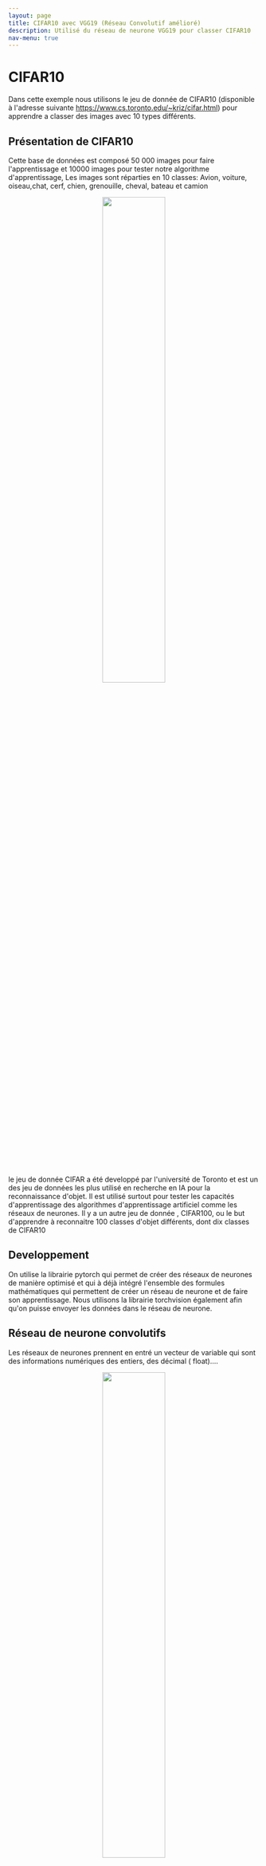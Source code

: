 ```yaml
---
layout: page
title: CIFAR10 avec VGG19 (Réseau Convolutif amélioré)
description: Utilisé du réseau de neurone VGG19 pour classer CIFAR10
nav-menu: true
---
```



# CIFAR10

Dans cette exemple nous utilisons le jeu de donnée de CIFAR10 (disponible à l'adresse suivante https://www.cs.toronto.edu/~kriz/cifar.html) pour apprendre a classer des images avec 10 types différents.

## Présentation de CIFAR10
Cette base de données est composé 50 000 images pour faire l'apprentissage et 10000 images pour tester notre algorithme d'apprentissage, Les images sont réparties en 10 classes:  Avion, voiture, oiseau,chat, cerf, chien, grenouille, cheval, bateau et camion

<p style="text-align:center;"><img src="assets/images/cifar10.png" align="middle"  width="50%" height="50%"/></p>

le jeu de donnée CIFAR a été developpé par l'université de Toronto et est un des jeu de données les plus utilisé en recherche en IA pour la reconnaissance d'objet. Il est utilisé surtout pour tester les capacités d'apprentissage des algorithmes d'apprentissage artificiel comme les réseaux de neurones.
Il y a un autre jeu de donnée , CIFAR100, ou le but d'apprendre à reconnaitre 100 classes d'objet différents, dont dix classes de CIFAR10


## Developpement

On utilise la librairie pytorch qui permet de créer des réseaux de neurones de manière optimisé et qui à déjà intégré l'ensemble des formules mathématiques qui permettent de créer un réseau de neurone et de faire son apprentissage.
Nous utilisons la librairie torchvision également afin qu'on puisse envoyer les données dans le réseau de neurone.

## Réseau de neurone convolutifs

Les réseaux de neurones prennent en entré  un vecteur de variable qui sont des informations numériques des entiers, des décimal ( float)....
<p style="text-align:center;"><img src="assets/images/reseau.gif" align="middle"  width="50%" height="50%"/></p>

Une image est composé de pixel et chaque pixel est  caractérisé par 3 variables, pour le systeme RGB ( rougle vert bleu) qui permet de creer les couleurs. Donc pour passer apprendre a classer des images d'objet il faut donner au réseau de neurone l'ensemble des pixels de l'image. Par exemple pour une image qui fait 64x64pixel, le réseau de neurone a 64x64x3 = 12288 variables en entrée. On a vu avec l'exemple de mnist que cela ne fonctionne pas très bien.

Depuis plusieurs années, il y a eu des recherches pour réduire le nombre de variable que l'on donne au réseau, a la place de donner des images bruts. D'abord parce que avec le nombre de variable en entré le réseau doit etre gigantesque et cela devient difficile a apprendre  sur des ordinateurs normaux. Aussi parce que si l'image change legerement, si un pixel change, alors cela peut completement devenir d'apprendre un modele de réseau de neurone qui  n'est pas capable de de prédire de nouvelle image.

Depuis quelques années des chercheurs on developpé des techniques innovantes qui permettent d'extraire automatiquement des informations des images et utilise des techniques permettant de filtrer les images  pour extraire les  contours des objets, les textures et les couleurs, et combine plusieurs filtre pour chaque filtre des poids sont appris pour permettre d'apprendre les meilleurs filtres qui permettent d'extraire des informations pertinente qui decrivent mieux nos images.

Pour extraire les informations, on  regarde l'image par morceaux par exemple des morceaux de 5x5 pixels et pour chaque morceau on extrait les resultats des filtres
<p style="text-align:center;"><img src="assets/images/cnn.gif" align="middle"  width="50%" height="50%"/></p>


## Plan de tests
Le jeu de donnée CIFAR 10 est constitué d'image  qui sont décrites par des  matrice de taille 32*32*3: de sorte que chaque image est de taille 32*32 pixel et chaque pixel est codé sur 3 variable en RGB ( Rouge Vert Bleu).

Ici Nous avons les résulats de 4 tests:
* D'abord un premier réseau de neurone convolutif qui permet de gerer directement  des images brut et permet d'extraire des variables et information à partir des images
    * on fait le test avec seulement quelques epochs
    * puis en utilisant un  nombre d'epoch important
* Ensuite on teste un deuxième réseau de neurone convolutif avec plus de couche 19 couches qui vont d'abord extraire des informations des images et ensuite faire l'apprentissage.
    * d'abord on test rapidement le réseau de neurone
    * ensuite on test avec d'avantage d'epoch







```python
from torchvision.datasets import CIFAR10
import numpy as np
import matplotlib.pyplot as plt
import torch
import torch.nn as nn
import torchvision.transforms as transforms
import torch.optim as optim
import torchvision.datasets as dsets
from torch.autograd import Variable
import torch.nn.functional as F
from sklearn.metrics import accuracy_score

CUDA = torch.cuda.is_available()
%matplotlib inline
```


```python
# Un objet python pour appliquer des transormation sur les images
transformation = transforms.Compose([
    transforms.ToTensor(), # on va convertir l'image en tenseur ( qui est une matrice à n dimension) de la taille 28x28x1
    transforms.Normalize((0.5, 0.5, 0.5), (0.5, 0.5, 0.5)) # on normalise les couleurs entre 0 et 1
])
CLASSES = ('avion', 'voiture', 'oiseau', 'chat',
           'cerf', 'chien', 'grenouille', 'cheval', 'bateau', 'camion')

# nombre d'image qui sont envoyé en meme temps dans le réseau
taille_batch=64

train_dataset = CIFAR10('./www/data/cifar10', train=False, download=True,
                             transform=transformation)
train_loader = torch.utils.data.DataLoader(train_dataset, batch_size=taille_batch, shuffle=True)

test_dataset = CIFAR10('./www/data/cifar10', train=False, download=True,
                            transform=transformation)
test_loader = torch.utils.data.DataLoader(test_dataset, batch_size=taille_batch, shuffle=True)
```

    Downloading https://www.cs.toronto.edu/~kriz/cifar-10-python.tar.gz to ./www/data/cifar10/cifar-10-python.tar.gz
    Files already downloaded and verified


### Réseau de neurone convolutif simple

On utilise un réseau de neurone avec 2  couche de neurone convolutif et d'abord ** 20**  filtres d'image et ensuite **30** filtre d'image. On applique les filtre pour des  morceaux d'image de  **5 x5x5 ** pixel.
Comme on a des images en couleurs on en entré on a des pixel décrit par **3** varialbe


```python
class Net(nn.Module):
    def __init__(self):
        super(Net, self).__init__()
        # 1ere couche de convolution
        self.conv1 = nn.Conv2d(3, # nombre de variable par pixel
                               20,# nombre de filtre
                               kernel_size=5 # taille du morceau de l'image pour le calcul des filtres
                              )
        self.batchnorm1 = nn.BatchNorm2d(20, affine=True) # permet de faire une moyenne des sortie de la couche
        self.conv2 = nn.Conv2d(20, 30, kernel_size=5) # deuxieme couche de convolution
        self.batchnorm2 = nn.BatchNorm2d(30, affine=True) # deuxleme couche de convolution
        self.fc1 = nn.Linear(750, 100) #couche de reseau de neurone classique avec 750 neurone
        self.fc2 = nn.Linear(100, 10) # couche de 100 neruone

    def forward(self, x):
        """
        Ici on applique la propagation
        """
        x = self.conv1(x)
        x = self.batchnorm1(x)
        x = F.selu(F.max_pool2d(x,2))
        x = F.selu(F.max_pool2d(self.batchnorm2(self.conv2(x)), 2))
        #x = F.selu(F.max_pool2d(self.batchnorm3(self.conv3(x)), 2))
        x = x.view(x.size(0),-1) # on applati la sortie des neurone convolutif
        x = F.selu(self.fc1(x))
        x = F.dropout(x, training=self.training) # dropout sert a ignorer des neurones pendant la propagation:
        # les donnees ne passe pas dans ces neurone et a chaque nouvel epoch on change les neurones qui sont adapter
        # ca sert a eviter de mal apprendre et ca reduit le temps de calcul
        x = self.fc2(x)
        # on renvoi le resultat de 10 variable qui correspond a chaque classe et pour chaque classe on a la probabilite
        # d'appartenir a une classe
        return F.log_softmax(x, dim=1)
```


```python
def apprentissage(epochs=10):
    model = Net()
    if CUDA:
        model = model.cuda()
    model.train()

    loss_fn = nn.NLLLoss()
    optimizer = optim.Adagrad(model.parameters())
    epoch_loss = []
    epoch_accuracy = []
    for epoch in range(epochs):
        batch_loss = []
        for batch_num, (data, targets) in enumerate(train_loader):
            if CUDA:
                data,targets = Variable(data).cuda(), Variable(targets).cuda()
            else:
                data, targets = Variable(data), Variable(targets)
            optimizer.zero_grad()
            output = model(data) #propagation
            loss = loss_fn(output, targets)
            loss.backward() # retropropagation
            optimizer.step() # descente de gradient
            batch_loss.append(loss.data[0])
        epoch_loss.append(sum(batch_loss) / len(batch_loss))
        accuracy = accuracy_score(targets.data.cpu().numpy(), output.data.cpu().numpy().argmax(axis=1))
        epoch_accuracy.append(accuracy)
        if epoch%5 == 0:
            print('Epoch {}:\t erreur {:.4f}\tprecision {:.2%}'.format(epoch, epoch_loss[-1], accuracy))

    return model, epoch_loss,epoch_accuracy
```


```python

def test_model(model):
    # Test le réseau de neurone sur les données test
    print("Test le réseau sur des données test qui n'on jamais été observé par le réseau")
    model.eval() # dans pytorch on met le model de reseau de neurone en mode evaluation pour ne garder que le reseau de neurone
    # deja optimise et
    for i,(data, targets) in  enumerate(test_loader):# on parcours toute les donnees de test
        if CUDA:
            outputs = model(Variable(data).cuda())# on envoiles donnee sur le GPU si on en a un
        else:
            outputs = model(Variable(data).cpu())
        # on garde que la variable de sortie qui a la plus grande probabilite

        log_probs, output_classes = outputs.max(dim=1)
        accuracy = accuracy_score(targets.cpu().numpy(), output_classes.data.cpu().numpy())
        print('Accuracy: {:.2%}'.format(accuracy))
        # on calcul la precision du modele
        fig, axes = plt.subplots(8, 8, figsize=(16, 16))
        # pour toute les images de test on va afficher l'image et la classe qu'il a predi et la probabilité
        # si le réseau de neurone c'est trompe alors on affiche l'image en rouge
        zip_these = axes.ravel(), log_probs.data.exp(), output_classes.data.cpu(), targets, data.cpu().numpy().squeeze()
        for ax, prob, output_class, target, img in zip(*zip_these):
            img = img / 2 + 0.5     # unnormalize
            ax.axis('off')
            if output_class == target:
                ax.imshow(np.transpose(img, (1, 2, 0)) , cmap='gray' if output_class == target else 'autumn')
                ax.set_title('{} {:.1%} '.format(CLASSES[output_class], prob))
            else:
                # comme un pixel est codé sur trois variable R G et B , on prend on met la variable R a 1
                # cela va forder a ce que les image soit toute dans des couleurs de rouge ou des teintes de rouge
                img[0,:,:]=1
                ax.imshow(np.transpose(img, (1, 2, 0)) , cmap='gray' if output_class == target else 'autumn')
                ax.set_title(r'x{} {:.1%}x '.format(CLASSES[output_class], prob))
        plt.show()
        if i>=5:
            break
```


```python
model, epoch_loss,epoch_accuracy = apprentissage(epochs=3)
fig,axes = plt.subplots(1,2, figsize=(16,4))
axes = axes.ravel()
axes[0].plot(epoch_loss)
axes[0].set_xlabel('Epoch')
axes[0].set_title('Erreur')
axes[0].set_ylabel('valeur')

axes[1].plot(epoch_accuracy)
axes[1].set_xlabel('Epoch')
axes[1].set_title('Erreur')
axes[1].set_ylabel('valeur')
plt.show()
```


```python
test_model(model=model)
```

    Test le réseau sur des données test qui n'on jamais été observé par le réseau
    Accuracy: 56.25%



<p style="text-align:center;"><img src="assets/images/cifar10/output_9_1.png"  width="50%" height="50%"/></p>


    Accuracy: 51.56%



<p style="text-align:center;"><img src="assets/images/cifar10/output_9_3.png"  width="50%" height="50%"/></p>


    Accuracy: 51.56%



<p style="text-align:center;"><img src="assets/images/cifar10/output_9_5.png"  width="50%" height="50%"/></p>


    Accuracy: 56.25%



<p style="text-align:center;"><img src="assets/images/cifar10/output_9_7.png"  width="50%" height="50%"/></p>


    Accuracy: 39.06%



<p style="text-align:center;"><img src="assets/images/cifar10/output_9_9.png"  width="50%" height="50%"/></p>


    Accuracy: 65.62%



<p style="text-align:center;"><img src="assets/images/cifar10/output_9_11.png"  width="50%" height="50%"/></p>



```python
model, epoch_loss,epoch_accuracy = apprentissage(epochs=120)
fig,axes = plt.subplots(1,2, figsize=(16,4))
axes = axes.ravel()
axes[0].plot(epoch_loss)
axes[0].set_xlabel('Epoch')
axes[0].set_title('Erreur')
axes[0].set_ylabel('valeur')
```

    /home/nacim/anaconda2/lib/python2.7/site-packages/ipykernel_launcher.py:23: UserWarning: invalid index of a 0-dim tensor. This will be an error in PyTorch 0.5. Use tensor.item() to convert a 0-dim tensor to a Python number


    Epoch 0:	 erreur 1.7954	precision 56.25%
    Epoch 5:	 erreur 1.2533	precision 56.25%
    Epoch 10:	 erreur 1.1037	precision 56.25%
    Epoch 15:	 erreur 0.9972	precision 62.50%
    Epoch 20:	 erreur 0.9234	precision 62.50%
    Epoch 25:	 erreur 0.8563	precision 87.50%
    Epoch 30:	 erreur 0.8091	precision 62.50%
    Epoch 35:	 erreur 0.7531	precision 75.00%
    Epoch 40:	 erreur 0.7089	precision 75.00%
    Epoch 45:	 erreur 0.6816	precision 75.00%
    Epoch 50:	 erreur 0.6452	precision 93.75%
    Epoch 55:	 erreur 0.6113	precision 75.00%
    Epoch 60:	 erreur 0.5778	precision 81.25%
    Epoch 65:	 erreur 0.5564	precision 81.25%
    Epoch 70:	 erreur 0.5247	precision 87.50%
    Epoch 75:	 erreur 0.5106	precision 81.25%
    Epoch 80:	 erreur 0.4786	precision 93.75%
    Epoch 85:	 erreur 0.4575	precision 75.00%
    Epoch 90:	 erreur 0.4369	precision 75.00%
    Epoch 95:	 erreur 0.4178	precision 75.00%
    Epoch 100:	 erreur 0.4065	precision 62.50%
    Epoch 105:	 erreur 0.3813	precision 93.75%
    Epoch 110:	 erreur 0.3740	precision 81.25%
    Epoch 115:	 erreur 0.3478	precision 75.00%



<p style="text-align:center;"><img src="assets/images/cifar10/output_10_2.png"  width="50%" height="50%"/></p>


    Test le réseau sur des données test qui n'on jamais été observé par le réseau
    Accuracy: 98.44%



<p style="text-align:center;"><img src="assets/images/cifar10/output_10_4.png"  width="50%" height="50%"/></p>


    Accuracy: 98.44%



<p style="text-align:center;"><img src="assets/images/cifar10/output_10_6.png"  width="50%" height="50%"/></p>


    Accuracy: 93.75%



<p style="text-align:center;"><img src="assets/images/cifar10/output_10_8.png"  width="50%" height="50%"/></p>


    Accuracy: 95.31%



<p style="text-align:center;"><img src="assets/images/cifar10/output_10_10.png"  width="50%" height="50%"/></p>


    Accuracy: 85.94%



<p style="text-align:center;"><img src="assets/images/cifar10/output_10_12.png"  width="50%" height="50%"/></p>


    Accuracy: 93.75%



<p style="text-align:center;"><img src="assets/images/cifar10/output_10_14.png"  width="50%" height="50%"/></p>



```python
class VGG(nn.Module):
    def __init__(self, vgg_name):
        super(VGG, self).__init__()
        cfg = {
    'VGG11': [64, 'M', 128, 'M', 256, 256, 'M', 512, 512, 'M', 512, 512, 'M'],
    'VGG13': [64, 64, 'M', 128, 128, 'M', 256, 256, 'M', 512, 512, 'M', 512, 512, 'M'],
    'VGG16': [64, 64, 'M', 128, 128, 'M', 256, 256, 256, 'M', 512, 512, 512, 'M', 512, 512, 512, 'M'],
    'VGG19': [64, 64, 'M', 128, 128, 'M', 256, 256, 256, 256, 'M', 512, 512, 512, 512, 'M', 512, 512, 512, 512, 'M'],
}
        self.features = self._make_layers(cfg[vgg_name])
        self.classifier = nn.Linear(512, 10)


    def forward(self, x):
        out = self.features(x) # on extrait les info pour chaque image en fonctions
        #des couches qui ont été defini dans la fonction make layer
        out = out.view(out.size(0), -1)
        # on applique des couches de neurones classique  avec 512 neurones et une fonction d'activation SELU
        out = self.classifier(out)
        out = nn.SELU(out)
        # en sortie il y a 10 neurones  pour chaque neurone on applique une fonction d'activation
        return nn.LogSoftmax(out)

    def _make_layers(self, cfg):
        layers = []
        in_channels = 3
        for x in cfg: # on parcours le tableau qui correspond a le nombre de neurone par couche
            if x == 'M':
                # si dans la list on a un M alors on divise on reduit la taille de l'image par 2
                layers += [nn.MaxPool2d(kernel_size=2, stride=2)]
            else:
                # sinon on creer une nouvelle couche en fonction du nombre de neurone qui est défini dans le tableau cfg
                layers += [nn.Conv2d(in_channels, x, kernel_size=3, padding=1),
                           nn.BatchNorm2d(x),
                           nn.SELU(inplace=True)]
                # chaque couche correspond a une couche de convolution avec x neurones
                # et une couche de batch qui normalisze les valeurs entre les neurones
                # et c'est suivi par l'utilisation d'une fonction d'activation SELU
                in_channels = x
        # on a ajoute une couche qui fait la moyenne des neurones
        layers += [nn.AvgPool2d(kernel_size=1, stride=1)]
        # on retourne l'ensemble des couches qui vont calculer les informations pertinente d'une image
        return nn.Sequential(*layers)

def apprentissage(model, epochs=10):
    if CUDA:
        model = model.cuda()
    model.train()

    loss_fn = nn.NLLLoss() # la fonction d'erreur est modifie ce n'est pas   prediction - y mais une fonction qui prend
    # en compte 10 sortie
    optimizer = optim.Adagrad(model.parameters()) # on utilise une version differente de la descente de gradient
    # Adagrad est un algorithme de descente de gradient qui est améliore la descente gradient en evitant de tomber
    #assurant de reduire au maximum l'erreur
    epoch_loss = [] # on va stocker l'erreur moyenne a chaque epoch
    epoch_accuracy = []#on va stocker la precision moyenne a chaque epoch
    for epoch in range(epochs):
        batch_loss = [] # on stock l'erreur par batch
        for batch_num, (data, targets) in enumerate(train_loader):
            if CUDA:
                data,targets = Variable(data).cuda(), Variable(targets).cuda() # ici on passe ici seulement si on peut
                # lancer le code dans la carte graphique
                # sinon on passe
            else:
                data, targets = Variable(data), Variable(targets)
            # on fait la propagation des donnees dans le reseau
            optimizer.zero_grad()
            output = model(data) #propagation
            # on calcul l'erreur de toutes les images dans le batch
            loss = loss_fn(output, targets)
            # on fait la retropropagation des donnees
            loss.backward() # retropropagation
            # on optimize les poids de tout le reseau de neurone  en fait une descente de gradient avec ADAgrad
            optimizer.step() # descente de gradient
            batch_loss.append(loss.data[0]) # on ajoute dans la liste l'erreur du batch
        epoch_loss.append(sum(batch_loss) / len(batch_loss))# on ajoute l'erreur moyenne
        #on calcule la precision du modele
        accuracy = accuracy_score(targets.data.cpu().numpy(), output.data.cpu().numpy().argmax(axis=1))
        #on ajoute la precision dans la liste
        epoch_accuracy.append(accuracy)
        # on affiche toute les 5 epochs les statistiques
        if epoch%5 == 0:
            print('Epoch {}:\t erreur {:.4f}\tprecision {:.2%}'.format(epoch, epoch_loss[-1], accuracy))
    return model, epoch_loss,epoch_accuracy
```


```python
model_vgg = VGG(vgg_name='VGG19') # on initialise le reseau de neurone
model, epoch_loss,epoch_accuracy = apprentissage(model=model, epochs=100) # on lance l'apprentissage et on reccupere
# les liste d'erreurs et precision pour les afficher, le modele de reseau de neurone qui est appris sera utilise ensuite
fig,axes = plt.subplots(1,2, figsize=(16,4))
axes = axes.ravel()
axes[0].plot(epoch_loss)
axes[0].set_xlabel('Epoch')
axes[0].set_title('Erreur')
axes[0].set_ylabel('valeur')
axes[1].plot(epoch_accuracy)
axes[1].set_xlabel('Epoch')
axes[1].set_title('Precision')
axes[1].set_ylabel('valeur')
plt.show()
```

    /home/nacim/anaconda2/lib/python2.7/site-packages/ipykernel_launcher.py:75: UserWarning: invalid index of a 0-dim tensor. This will be an error in PyTorch 0.5. Use tensor.item() to convert a 0-dim tensor to a Python number


    Epoch 0:	 erreur 1.1433	precision 93.75%
    Epoch 5:	 erreur 0.1177	precision 100.00%
    Epoch 10:	 erreur 0.0844	precision 100.00%
    Epoch 15:	 erreur 0.0693	precision 93.75%
    Epoch 20:	 erreur 0.0655	precision 87.50%
    Epoch 25:	 erreur 0.0548	precision 100.00%
    Epoch 30:	 erreur 0.0545	precision 100.00%
    Epoch 35:	 erreur 0.0506	precision 100.00%
    Epoch 40:	 erreur 0.0500	precision 100.00%
    Epoch 45:	 erreur 0.0451	precision 100.00%
    Epoch 50:	 erreur 0.0397	precision 100.00%
    Epoch 55:	 erreur 0.0394	precision 93.75%
    Epoch 60:	 erreur 0.0435	precision 100.00%
    Epoch 65:	 erreur 0.0354	precision 100.00%
    Epoch 70:	 erreur 0.0453	precision 93.75%
    Epoch 75:	 erreur 0.0361	precision 93.75%
    Epoch 80:	 erreur 0.0350	precision 93.75%
    Epoch 85:	 erreur 0.0317	precision 100.00%
    Epoch 90:	 erreur 0.0342	precision 93.75%
    Epoch 95:	 erreur 0.0288	precision 100.00%



<p style="text-align:center;"><img src="assets/images/cifar10/output_12_2.png"  width="50%" height="50%"/></p>



```python
test_model(model=model)
```

    Test le réseau sur des données test qui n'on jamais été observé par le réseau
    Accuracy: 100.00%



<p style="text-align:center;"><img src="assets/images/cifar10/output_13_1.png"  width="50%" height="50%"/></p>


    Accuracy: 100.00%



<p style="text-align:center;"><img src="assets/images/cifar10/output_13_3.png"  width="50%" height="50%"/></p>


    Accuracy: 100.00%



<p style="text-align:center;"><img src="assets/images/cifar10/output_13_5.png"  width="50%" height="50%"/></p>


    Accuracy: 100.00%



<p style="text-align:center;"><img src="assets/images/cifar10/output_13_7.png"  width="50%" height="50%"/></p>


    Accuracy: 100.00%



<p style="text-align:center;"><img src="assets/images/cifar10/output_13_9.png"  width="50%" height="50%"/></p>


    Accuracy: 100.00%



<p style="text-align:center;"><img src="assets/images/cifar10/output_13_11.png"  width="50%" height="50%"/></p>
